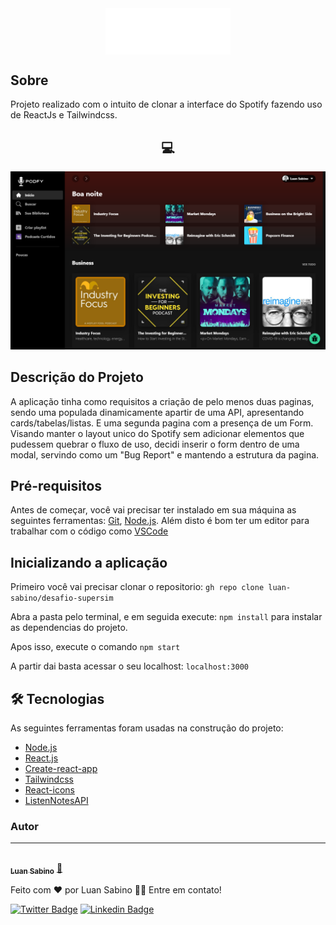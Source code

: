<div style="display:flex; justify-content: center; align-items:center;">
    <img src="./src/img/logo_size.svg" width="200px" heigth="auto"/>
</div>

<h2 align="left">Sobre</h2>

Projeto realizado com o intuito de clonar a interface do Spotify fazendo uso de ReactJs e Tailwindcss.

<h2 align="center">💻</h2>

![Desktop](src/img/desktop_preview.png)

## Descrição do Projeto

A aplicação tinha como requisitos a criação de pelo menos duas paginas, sendo uma populada dinamicamente apartir de uma API, apresentando cards/tabelas/listas. E uma segunda pagina com a presença de um Form. Visando manter o layout unico do Spotify sem adicionar elementos que pudessem quebrar o fluxo de uso, decidi inserir o form dentro de uma modal, servindo como um "Bug Report" e mantendo a estrutura da pagina. 


## Pré-requisitos

Antes de começar, você vai precisar ter instalado em sua máquina as seguintes ferramentas:
[Git](https://git-scm.com), [Node.js](https://nodejs.org/en/). 
Além disto é bom ter um editor para trabalhar com o código como [VSCode](https://code.visualstudio.com/)

## Inicializando a aplicação

Primeiro você vai precisar clonar o repositorio:
  `gh repo clone luan-sabino/desafio-supersim`

Abra a pasta pelo terminal, e em seguida execute: `npm install` para instalar as dependencias do projeto.

Apos isso, execute o comando `npm start`

A partir dai basta acessar o seu localhost: `localhost:3000`

## 🛠 Tecnologias

As seguintes ferramentas foram usadas na construção do projeto:

- [Node.js](https://nodejs.org/en/)
- [React.js](https://pt-br.reactjs.org)
- [Create-react-app](https://create-react-app.dev)
- [Tailwindcss](https://tailwindcss.com)
- [React-icons](https://react-icons.github.io/)
- [ListenNotesAPI](https://www.listennotes.com/api/)

### Autor
---

<a href="https://luan-sabino.github.io">
 <img style="border-radius: 50%;" src="https://avatars.githubusercontent.com/u/39681078?v=4" width="100px;" alt=""/>
 <br />
 <sub><b>Luan Sabino</b></sub></a> <a href="https://luan-sabino.github.io" title="Portifolio">🚀</a>


Feito com ❤️ por Luan Sabino 👋🏽 Entre em contato!

[![Twitter Badge](https://img.shields.io/badge/-@lupsabino-1ca0f1?style=flat-square&labelColor=1ca0f1&logo=twitter&logoColor=white&link=https://twitter.com/lupsabino)](https://twitter.com/lupsabino) [![Linkedin Badge](https://img.shields.io/badge/-Luan-blue?style=flat-square&logo=Linkedin&logoColor=white&link=https://www.linkedin.com/in/luan-sabino/)](https://www.linkedin.com/in/luan-sabino/) 